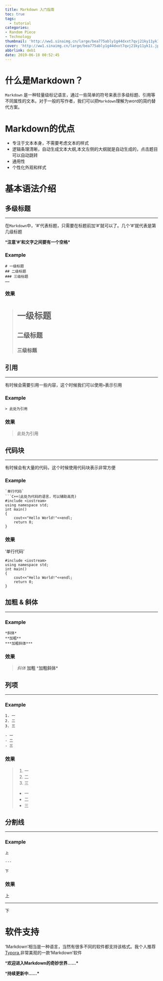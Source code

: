 ```yaml
---
title: Markdown 入门指南
toc: true
tags:
  - tutorial
categories:
- Random Piece
- Technology
thumbnail: 'http://ww1.sinaimg.cn/large/bea775ably1g44dxxt7qvj21ky11yk1i.jpg'
cover: 'http://ww1.sinaimg.cn/large/bea775ably1g44dxxt7qvj21ky11yk1i.jpg'
abbrlink: deb1
date: 2019-06-18 00:52:45
---
```


# 什么是Markdown？

`Markdown` 是一种轻量级标记语言，通过一些简单的符号来表示多级标题、引用等不同属性的文本。对于一般的写作者，我们可以把`Markdown`理解为word的简约替代方案。

# Markdown的优点

- 专注于文本本身，不需要考虑文本的样式
- 逻辑条理清晰，自动生成文本大纲,本文左侧的大纲就是自动生成的，点击题目可以自动跳转
- 通用性
- 个性化外观和样式

# 基本语法介绍

## 多级标题

------

在`Markdown`中，‘#’代表标题，只需要在标题前加‘#’就可以了。几个‘#’就代表是第几级标题

***注意‘#’和文字之间要有一个空格\***

### Example

```
# 一级标题
## 二级标题
### 三级标题
……
```

### 效果

> # 一级标题
>
> ## 二级标题
>
> ### 三级标题

## 引用

------

有时候会需要引用一些内容，这个时候我们可以使用`>`表示引用

### Example

```
> 此处为引用
```

### 效果

> 此处为引用

## 代码块

------

有时候会有大量的代码，这个时候使用代码块表示非常方便

### Example

```
`单行代码`
​```C++(此处为代码的语言，可以辅助高亮)
#include <iostream>
using namespace std;
int main()
{
	cout<<"Hello World!"<<endl;
	return 0;
}
```

### 效果

‘单行代码’

```
#include <iostream>
using namespace std;
int main()
{
	cout<<"Hello World!"<<endl;
	return 0;
}
```

## 加粗 & 斜体

------

### Example

```
*斜体*
**加粗**
***加粗斜体***
```

### 效果

> *斜体*
> **加粗**
> ***加粗斜体\***

## 列项

------

### Example

```
1. 一
2. 二
3. 三

- 一
- 二
- 三
```

### 效果

> 1. 一
> 2. 二
> 3. 三
>
> - 一
> - 二
> - 三

## 分割线

------

### Example

```
上

---

下
```

### 效果

上

------

下

# 软件支持

‘Markdown’相当是一种语言，当然有很多不同的软件都支持该格式。我个人推荐[Typora](https://typora.io/),非常美观的一款‘Markdown’软件

***欢迎进入Markdown的奇妙世界……\***

***持续更新中……\***